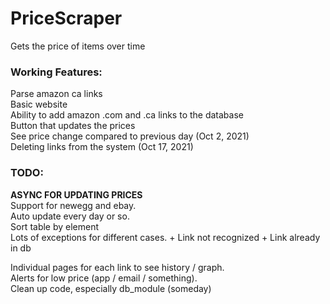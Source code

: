 # PriceScraper
Gets the price of items over time

<h3>Working Features:</h3>
Parse amazon ca links<br>
Basic website<br>
Ability to add amazon .com and .ca links to the database<br>
Button that updates the prices<br>
See price change compared to previous day (Oct 2, 2021)<br>
Deleting links from the system (Oct 17, 2021)<br>

<h3>TODO:</h3>
<b>ASYNC FOR UPDATING PRICES </b><br>
Support for newegg and ebay.<br>
Auto update every day or so. <br>
Sort table by element <br>
Lots of exceptions for different cases.
+ Link not recognized
+ Link already in db

Individual pages for each link to see history / graph. <br>
Alerts for low price (app / email / something).<br>
Clean up code, especially db_module (someday) <br>